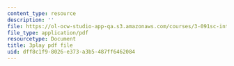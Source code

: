```yaml
---
content_type: resource
description: ''
file: https://ol-ocw-studio-app-qa.s3.amazonaws.com/courses/3-091sc-introduction-to-solid-state-chemistry-fall-2010/dff8c1f98026e373a3b5487ff6462084_NpBq_JnLKv8.pdf
file_type: application/pdf
resourcetype: Document
title: 3play pdf file
uid: dff8c1f9-8026-e373-a3b5-487ff6462084
---
```

